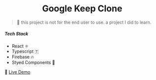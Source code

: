 
<h1 align="center">
  Google Keep Clone
</h1>

> 🚨 this project is not for the end user to use. a project I did to learn.




##### Tech Stack 
  - React ⚛️ 
  - Typescript 🇹 
  - Firebase 🔥 
  - Styed Components 💅 

🚀 [Live Demo](https://alicanerdurmaz.github.io/react-firenote-demo/)
